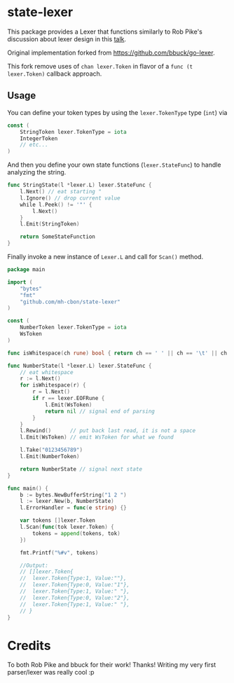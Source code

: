 # state-lexer

This package provides a Lexer that functions similarly to Rob Pike's discussion
about lexer design in this [talk](https://www.youtube.com/watch?v=HxaD_trXwRE).

Original implementation forked from https://github.com/bbuck/go-lexer.

This fork remove uses of `chan lexer.Token` in flavor of a `func (t lexer.Token)` callback approach.

## Usage

You can define your token types by using the `lexer.TokenType` type (`int`) via

```go
const (
	StringToken lexer.TokenType = iota
	IntegerToken
	// etc...
)
```

And then you define your own state functions (`lexer.StateFunc`) to handle
analyzing the string.

```go
func StringState(l *lexer.L) lexer.StateFunc {
	l.Next() // eat starting "
	l.Ignore() // drop current value
	while l.Peek() != '"' {
		l.Next()
	}
	l.Emit(StringToken)

	return SomeStateFunction
}
```

Finally invoke a new instance of `Lexer.L` and call for `Scan()` method.

```go
package main

import (
	"bytes"
	"fmt"
	"github.com/mh-cbon/state-lexer"
)

const (
	NumberToken lexer.TokenType = iota
	WsToken
)

func isWhitespace(ch rune) bool { return ch == ' ' || ch == '\t' || ch == '\n' || ch == '\r' }

func NumberState(l *lexer.L) lexer.StateFunc {
	// eat whitespace
	r := l.Next()
	for isWhitespace(r) {
		r = l.Next()
		if r == lexer.EOFRune {
			l.Emit(WsToken)
			return nil // signal end of parsing
		}
	}
	l.Rewind()      // put back last read, it is not a space
	l.Emit(WsToken) // emit WsToken for what we found

	l.Take("0123456789")
	l.Emit(NumberToken)

	return NumberState // signal next state
}

func main() {
	b := bytes.NewBufferString("1 2 ")
	l := lexer.New(b, NumberState)
	l.ErrorHandler = func(e string) {}

	var tokens []lexer.Token
	l.Scan(func(tok lexer.Token) {
		tokens = append(tokens, tok)
	})

	fmt.Printf("%#v", tokens)

	//Output:
	// []lexer.Token{
	//  lexer.Token{Type:1, Value:""},
	//  lexer.Token{Type:0, Value:"1"},
	//  lexer.Token{Type:1, Value:" "},
	//  lexer.Token{Type:0, Value:"2"},
	//  lexer.Token{Type:1, Value:" "},
	// }
}
```

# Credits

To both Rob Pike and bbuck for their work! Thanks!
Writing my very first parser/lexer was really cool :p
